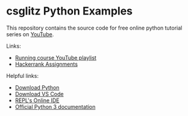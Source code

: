 csglitz Python Examples
=======================

This repository contains the source code for free online python tutorial series on [YouTube](https://www.youtube.com/watch?v=WCtbRT4KH60&list=PLM-vp8P4zveXYkzPrtiT4VZhZN3gGHYN3).

Links:
* [Running course YouTube playlist](https://www.youtube.com/watch?v=WCtbRT4KH60&list=PLM-vp8P4zveXYkzPrtiT4VZhZN3gGHYN3)
* [Hackerrank Assignments](https://www.hackerrank.com/csglitz-python-assignments)

Helpful links:
* [Download Python](https://www.python.org/)
* [Download VS Code](https://code.visualstudio.com/)
* [REPL's Online IDE](https://repl.it/languages/python3)
* [Official Python 3 documentation](https://docs.python.org/3/)
